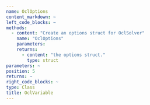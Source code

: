 ```yaml
--- 
name: OclOptions
content_markdown: ~
left_code_blocks: ~
methods: 
  - content: "Create an options struct for OclSolver"
    name: "OclOptions"
    parameters: 
    returns: 
      - content: "the options struct."
        type: struct
parameters: ~
position: 5
returns: ~
right_code_blocks: ~
type: Class
title: OclVariable
---
```

